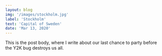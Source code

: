 ```yaml
---
layout: blog
img: '/images/stockholm.jpg'
label: 'Stockholm'
text: 'Capital of Sweden'
date: 'Mar 13, 2020'
---
```


This is the post body, where I write about our last chance to party before the Y2K bug destroys us all.
